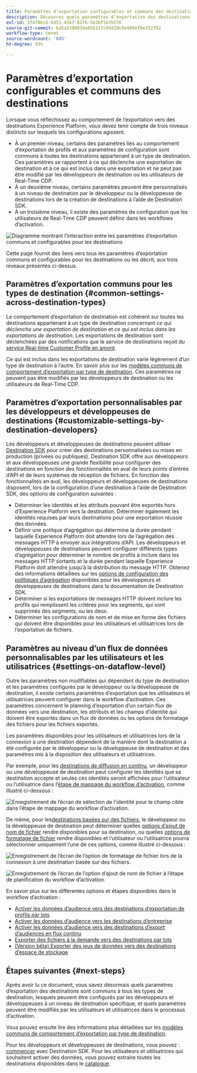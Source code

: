 ```yaml
---
title: Paramètres d’exportation configurables et communs des destinations
description: Découvrez quels paramètres d’exportation des destinations sont configurables au niveau de la destination et lesquels sont fixes et impossibles à modifier.
exl-id: 3f4706cb-6d51-4567-81f6-5b2bf167b576
source-git-commit: ba5a539603da656117c95d19c9e989ef0e252f82
workflow-type: tm+mt
source-wordcount: '845'
ht-degree: 93%

---
```


# Paramètres d’exportation configurables et communs des destinations

Lorsque vous réfléchissez au comportement de l’exportation vers des destinations Experience Platform, vous devez tenir compte de trois niveaux distincts sur lesquels les configurations agissent.

* À un premier niveau, certains des paramètres liés au comportement d’exportation de profils et aux paramètres de configuration sont communs à toutes les destinations appartenant à un type de destination. Ces paramètres se rapportent à ce qui déclenche une exportation de destination et à ce qui est inclus dans une exportation et ne peut pas être modifié par les développeurs de destination ou les utilisateurs de Real-Time CDP.
* À un deuxième niveau, certains paramètres peuvent être personnalisés à un niveau de destination par le développeur ou la développeuse de destinations lors de la création de destinations à l’aide de Destination SDK.
* À un troisième niveau, il existe des paramètres de configuration que les utilisateurs de Real-Time CDP peuvent définir dans les workflows d’activation.

![Diagramme montrant l’interaction entre les paramètres d’exportation communs et configurables pour les destinations](/help/destinations/assets/how-destinations-work/profile-export-behavior-diagram.png)

Cette page fournit des liens vers tous les paramètres d’exportation communs et configurables pour les destinations ou les décrit, aux trois niveaux présentés ci-dessus.

## Paramètres d’exportation communs pour les types de destination {#common-settings-across-destination-types}

Le comportement d’exportation de destination est cohérent sur toutes les destinations appartenant à un type de destination concernant *ce qui déclenche une exportation de destination* et *ce qui est inclus dans les exportations de destination*. Les exportations de destination sont déclenchées par des notifications que le service de destinations reçoit du [service Real-time Customer Profile en amont](https://experienceleague.adobe.com/docs/blueprints-learn/architecture/architecture-overview/platform-applications.html?lang=fr#adobe-experience-platform-%26-applications-detailed-architecture-diagram).

Ce qui est inclus dans les exportations de destination varie légèrement d’un type de destination à l’autre. En savoir plus sur les [modèles communs de comportement d’exportation par type de destination](/help/destinations/how-destinations-work/profile-export-behavior.md). Ces paramètres ne peuvent pas être modifiés par les développeurs de destination ou les utilisateurs de Real-Time CDP.

## Paramètres d’exportation personnalisables par les développeurs et développeuses de destinations {#customizable-settings-by-destination-developers}

Les développeurs et développeuses de destinations peuvent utiliser [Destination SDK](/help/destinations/destination-sdk/overview.md) pour créer des destinations personnalisées ou mises en production (privées ou publiques). Destination SDK offre aux développeurs et aux développeuses une grande flexibilité pour configurer des destinations en fonction des fonctionnalités en aval de leurs points d’entrée d’API et de leurs systèmes de réception de fichiers. En fonction des fonctionnalités en aval, les développeurs et développeuses de destinations disposent, lors de la configuration d’une destination à l’aide de Destination SDK, des options de configuration suivantes :

* Déterminer les identités et les attributs pouvant être exportés hors d’Experience Platform vers la destination. Déterminer également les identités requises par leurs destinations pour une exportation réussie des données.
* Définir une politque d’agrégation qui détermine la durée pendant laquelle Experience Platform doit attendre lors de l’agrégation des messages HTTP à envoyer aux intégrations d’API. Les développeurs et développeuses de destinations peuvent configurer différents types d’agrégation pour déterminer le nombre de profils à inclure dans les messages HTTP sortants et la durée pendant laquelle Experience Platform doit attendre jusqu’à la distribution du message HTTP. Obtenez des informations détaillées sur les [options de configuration des politiques d’agrégation](../destination-sdk/functionality/destination-configuration/aggregation-policy.md) disponibles pour les développeurs et développeuses de destinations dans la documentation de Destination SDK.
* Déterminer si les exportations de messages HTTP doivent inclure les profils qui remplissent les critères pour les segments, qui sont supprimés des segments, ou les deux.
* Déterminer les configurations de nom et de mise en forme des fichiers qui doivent être disponibles pour les utilisateurs et utilisatrices lors de l’exportation de fichiers.

## Paramètres au niveau d’un flux de données personnalisables par les utilisateurs et les utilisatrices {#settings-on-dataflow-level}

Outre les paramètres non modifiables qui dépendent du type de destination et les paramètres configurés par le développeur ou la développeuse de destination, il existe certains paramètres d’exportation que les utilisateurs et utilisatrices peuvent configurer dans le workflow d’activation. Ces paramètres concernent le planning d’exportation d’un certain flux de données vers une destination, les attributs et les champs d’identité qui doivent être exportés dans un flux de données ou les options de formatage des fichiers pour les fichiers exportés.

Les paramètres disponibles pour les utilisateurs et utilisatrices lors de la connexion à une destination dépendent de la manière dont la destination a été configurée par le développeur ou la développeuse de destination et des paramètres mis à la disposition des utilisateurs et utilisatrices.

Par exemple, pour les [destinations de diffusion en continu](/help/destinations/destination-types.md#streaming-destinations), un développeur ou une développeuse de destination peut configurer les identités que sa destination accepte et seules ces identités seront affichées pour l’utilisateur ou l’utilisatrice dans l’[étape de mappage du workflow d’activation](/help/destinations/ui/activate-segment-streaming-destinations.md#mapping), comme illustré ci-dessous :

![Enregistrement de l’écran de sélection de l’identité pour le champ cible dans l’étape de mappage du workflow d’activation.](/help/destinations/assets/how-destinations-work/identity-mapping-example.gif)

De même, pour les[destinations basées sur des fichiers](/help/destinations/destination-types.md#file-based), le développeur ou la développeuse de destination peut déterminer quelles [options d’ajout de nom de fichier](/help/destinations/ui/activate-batch-profile-destinations.md#file-names) rendre disponibles pour sa destination, ou quelles [options de formatage de fichier](/help/destinations/destination-sdk/guides/batch/configure-file-formatting-options.md) rendre disponibles et l’utilisateur ou l’utilisatrice pourra sélectionner uniquement l’une de ces options, comme illustré ci-dessous :

![Enregistrement de l’écran de l’option de formatage de fichier lors de la connexion à une destination basée sur des fichiers.](/help/destinations/assets/how-destinations-work/file-formatting-options.gif)

![Enregistrement de l’écran de l’option d’ajout de nom de fichier à l’étape de planification du workflow d’activation.](/help/destinations/assets/how-destinations-work/filename-append-options.gif)

En savoir plus sur les différentes options et étapes disponibles dans le workflow d’activation :

* [Activer les données d’audience vers des destinations d’exportation de profils par lots](/help/destinations/ui/activate-batch-profile-destinations.md)
* [Activer les données d’audience vers les destinations d’entreprise](/help/destinations/ui/activate-streaming-profile-destinations.md)
* [Activer les données d’audience vers des destinations d’export d’audiences en flux continu](/help/destinations/ui/activate-segment-streaming-destinations.md)
* [Exporter des fichiers à la demande vers des destinations par lots](/help/destinations/ui/export-file-now.md)
* [(Version bêta) Exporter des jeux de données vers des destinations d’espace de stockage](/help/destinations/ui/export-datasets.md)

## Étapes suivantes {#next-steps}

Après avoir lu ce document, vous savez désormais quels paramètres d’exportation des destinations sont communs à tous les types de destination, lesquels peuvent être configurés par les développeurs et développeuses à un niveau de destination spécifique, et quels paramètres peuvent être modifiés par les utilisateurs et utilisatrices dans le processus d’activation.

Vous pouvez ensuite lire des informations plus détaillées sur les [modèles communs de comportement d’exportation par type de destination](/help/destinations/how-destinations-work/profile-export-behavior.md).

Pour les développeurs et développeuses de destinations, vous pouvez : [commencer](/help/destinations/destination-sdk/getting-started.md) avec Destination SDK. Pour les utilisateurs et utilisatrices qui souhaitent activer des données, vous pouvez extraire toutes les destinations disponibles dans le [catalogue](/help/destinations/catalog/overview.md).

